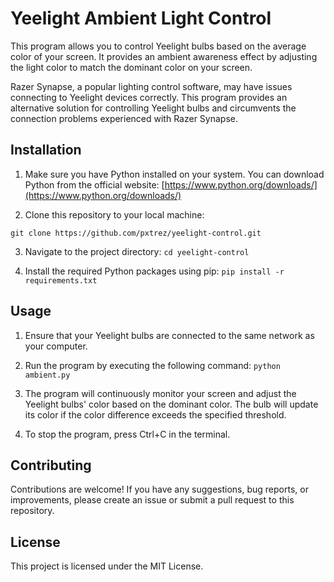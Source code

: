 # Yeelight Ambient Light Control

This program allows you to control Yeelight bulbs based on the average color of your screen. It provides an ambient awareness effect by adjusting the light color to match the dominant color on your screen.

Razer Synapse, a popular lighting control software, may have issues connecting to Yeelight devices correctly. This program provides an alternative solution for controlling Yeelight bulbs and circumvents the connection problems experienced with Razer Synapse.

## Installation

1. Make sure you have Python installed on your system. You can download Python from the official website: [https://www.python.org/downloads/](https://www.python.org/downloads/)

2. Clone this repository to your local machine:

```git clone https://github.com/pxtrez/yeelight-control.git```

3. Navigate to the project directory:
   ```cd yeelight-control```

4. Install the required Python packages using pip:
   ```pip install -r requirements.txt```

## Usage

1. Ensure that your Yeelight bulbs are connected to the same network as your computer.

2. Run the program by executing the following command:
   ```python ambient.py```

3. The program will continuously monitor your screen and adjust the Yeelight bulbs' color based on the dominant color. The bulb will update its color if the color difference exceeds the specified threshold.

4. To stop the program, press Ctrl+C in the terminal.

## Contributing

Contributions are welcome! If you have any suggestions, bug reports, or improvements, please create an issue or submit a pull request to this repository.

## License

This project is licensed under the MIT License.
